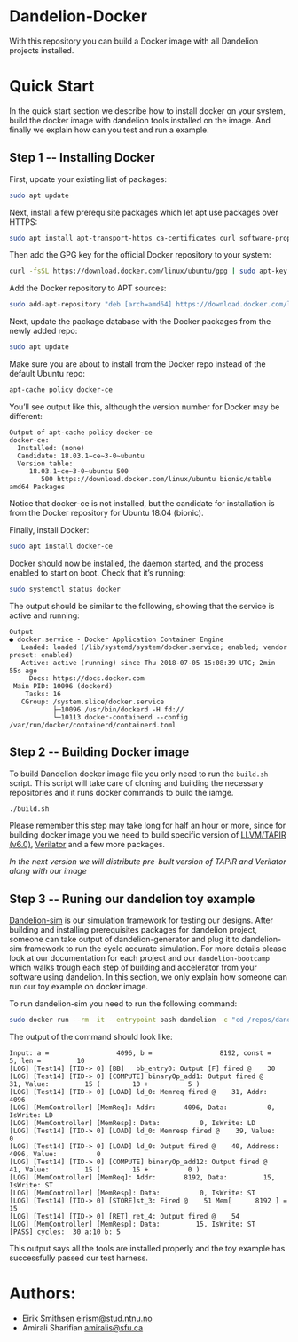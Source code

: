 Dandelion-Docker
===============

With this repository you can build a Docker image with all Dandelion projects installed.


Quick Start
===========
In the quick start section we describe how to install docker on your system, build the docker image with dandelion tools installed on the image. And finally we explain how can you test and run a example.


## Step 1 -- Installing Docker

First, update your existing list of packages:

```bash
sudo apt update
```

Next, install a few prerequisite packages which let apt use packages over HTTPS:

```bash
sudo apt install apt-transport-https ca-certificates curl software-properties-common
```

Then add the GPG key for the official Docker repository to your system:

``` bash
curl -fsSL https://download.docker.com/linux/ubuntu/gpg | sudo apt-key add -
```

Add the Docker repository to APT sources:

```bash
sudo add-apt-repository "deb [arch=amd64] https://download.docker.com/linux/ubuntu bionic stable"
```

Next, update the package database with the Docker packages from the newly added repo:

```bash
sudo apt update
```

Make sure you are about to install from the Docker repo instead of the default Ubuntu repo:

```bash
apt-cache policy docker-ce
```

You’ll see output like this, although the version number for Docker may be different:

```
Output of apt-cache policy docker-ce
docker-ce:
  Installed: (none)
  Candidate: 18.03.1~ce~3-0~ubuntu
  Version table:
     18.03.1~ce~3-0~ubuntu 500
        500 https://download.docker.com/linux/ubuntu bionic/stable amd64 Packages
```

Notice that docker-ce is not installed, but the candidate for installation is from the Docker repository for Ubuntu 18.04 (bionic).

Finally, install Docker:

```bash
sudo apt install docker-ce
```

Docker should now be installed, the daemon started, and the process enabled to start on boot. Check that it’s running:

```bash
sudo systemctl status docker
```

The output should be similar to the following, showing that the service is active and running:

```
Output
● docker.service - Docker Application Container Engine
   Loaded: loaded (/lib/systemd/system/docker.service; enabled; vendor preset: enabled)
   Active: active (running) since Thu 2018-07-05 15:08:39 UTC; 2min 55s ago
     Docs: https://docs.docker.com
 Main PID: 10096 (dockerd)
    Tasks: 16
   CGroup: /system.slice/docker.service
           ├─10096 /usr/bin/dockerd -H fd://
           └─10113 docker-containerd --config /var/run/docker/containerd/containerd.toml
```


## Step 2 -- Building Docker image

To build Dandelion docker image file you only need to run the `build.sh` script. This script will take care of cloning and building the necessary repositories and it runs docker commands to build the iamge.

```bash
./build.sh
```

Please remember this step may take long for half an hour or more, since for building docker image you we need to build specific version of [LLVM/TAPIR (v6.0)](http://cilk.mit.edu/tapir/), [Verilator](https://www.veripool.org/wiki/verilator) and a few more packages.

*In the next version we will distribute pre-built version of TAPIR and Verilator along with our image*

## Step 3 -- Runing our dandelion toy example

[Dandelion-sim](https://github.com/sfu-arch/dandelion-sim) is our simulation framework for testing our designs. After building and installing prerequisites packages for dandelion project, someone can take output of dandelion-generator and plug it to dandelion-sim framework to run the cycle accurate simulation. For more details please look at our documentation for each project and our `dandelion-bootcamp` which walks trough each step of building and accelerator from your software using dandelion.
In this section, we only explain how someone can run our toy example on docker image.

To run dandelion-sim you need to run the following command:

```bash
sudo docker run --rm -it --entrypoint bash dandelion -c "cd /repos/dandelion-sim && make run_chisel"
```


The output of the command should look like:

```
Input: a =                 4096, b =                 8192, const =          5, len =         10
[LOG] [Test14] [TID-> 0] [BB]   bb_entry0: Output [F] fired @    30
[LOG] [Test14] [TID-> 0] [COMPUTE] binaryOp_add1: Output fired @    31, Value:         15 (        10 +          5 )
[LOG] [Test14] [TID-> 0] [LOAD] ld_0: Memreq fired @    31, Addr:      4096
[LOG] [MemController] [MemReq]: Addr:       4096, Data:          0, IsWrite: LD
[LOG] [MemController] [MemResp]: Data:          0, IsWrite: LD
[LOG] [Test14] [TID-> 0] [LOAD] ld_0: Memresp fired @    39, Value:          0
[LOG] [Test14] [TID-> 0] [LOAD] ld_0: Output fired @    40, Address:      4096, Value:          0
[LOG] [Test14] [TID-> 0] [COMPUTE] binaryOp_add12: Output fired @    41, Value:         15 (        15 +          0 )
[LOG] [MemController] [MemReq]: Addr:       8192, Data:         15, IsWrite: ST
[LOG] [MemController] [MemResp]: Data:          0, IsWrite: ST
[LOG] [Test14] [TID-> 0] [STORE]st_3: Fired @    51 Mem[      8192 ] =         15
[LOG] [Test14] [TID-> 0] [RET] ret_4: Output fired @    54
[LOG] [MemController] [MemResp]: Data:         15, IsWrite: ST
[PASS] cycles:  30 a:10 b: 5
```

This output says all the tools are installed properly and the toy example has successfully passed our test harness.

Authors:
========
* Eirik Smithsen <eirism@stud.ntnu.no>
* Amirali Sharifian <amiralis@sfu.ca>

